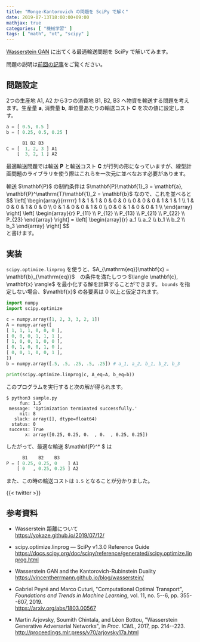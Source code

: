 ```yaml
---
title: "Monge-Kantorovich の問題を SciPy で解く"
date: 2019-07-13T18:00:00+09:00
mathjax: true
categories: [ "機械学習" ]
tags: [ "math", "ot", "scipy" ]
---
```


[Wasserstein GAN](http://proceedings.mlr.press/v70/arjovsky17a.html) に出てくる最適輸送問題を SciPy で解いてみます。

問題の説明は[前回の記事](/2019/07/12/#monge-kantorovich)をご覧ください。

## 問題設定

2つの生産地 A1, A2 から3つの消費地 B1, B2, B3 へ物資を輸送する問題を考えます。生産量 $\mathbf{a}$, 消費量 $\mathbf{b}$, 単位量あたりの輸送コスト $\mathbf{C}$ を次の値に設定します。

```python
a = [ 0.5, 0.5 ]
b = [ 0.25, 0.5, 0.25 ]

      B1 B2 B3
C = [  1, 2, 3 ] A1
    [  3, 2, 1 ] A2
```

最適輸送問題では輸送 $\mathbf{P}$ と輸送コスト $\mathbf{C}$ が行列の形になっていますが、線型計画問題のライブラリを使う際はこれらを一次元に並べなおす必要があります。

<p><div>
輸送 $\mathbf{P}$ の制約条件は $\mathbf{P}\mathbf{1}_3 = \mathbf{a}, \mathbf{P}^\mathrm{T}\mathbf{1}_2 = \mathbf{b}$ なので、これを並べると
<div style="overflow-x: scroll;">
$$
\left[
    \begin{array}{rrrrrr}
        1 & 1 & 1 & 0 & 0 & 0 \\
        0 & 0 & 0 & 1 & 1 & 1 \\
        1 & 0 & 0 & 1 & 0 & 0 \\
        0 & 1 & 0 & 0 & 1 & 0 \\
        0 & 0 & 1 & 0 & 0 & 1 \\
    \end{array}
\right]
\left[
\begin{array}{r}
P_{11} \\
P_{12} \\
P_{13} \\
P_{21} \\
P_{22} \\
P_{23}
\end{array}
\right] =
\left[
\begin{array}{r}
a_1 \\
a_2 \\
b_1 \\
b_2 \\
b_3
\end{array}
\right]
$$
</div>
と書けます。
</div></p>

## 実装

<p><div>
<code>scipy.optimize.linprog</code> を使うと、$A_{\mathrm{eq}}\mathbf{x} = \mathbf{b}_{\mathrm{eq}}$　の条件を満たしつつ $\langle \mathbf{c}, \mathbf{x} \rangle$ を最小化する解を計算することができます。
<code>bounds</code> を指定しない場合、$\mathbf{x}$ の各要素は 0 以上と仮定されます。
</div></p>

```python
import numpy
import scipy.optimize

c = numpy.array([1, 2, 3, 3, 2, 1])
A = numpy.array([
[ 1, 1, 1, 0, 0, 0 ],
[ 0, 0, 0, 1, 1, 1 ],
[ 1, 0, 0, 1, 0, 0 ],
[ 0, 1, 0, 0, 1, 0 ],
[ 0, 0, 1, 0, 0, 1 ],
])
b = numpy.array([.5, .5, .25, .5, .25]) # a_1, a_2, b_1, b_2, b_3

print(scipy.optimize.linprog(c, A_eq=A, b_eq=b))
```

このプログラムを実行すると次の解が得られます。

```shell
$ python3 sample.py
     fun: 1.5
 message: 'Optimization terminated successfully.'
     nit: 8
   slack: array([], dtype=float64)
  status: 0
 success: True
       x: array([0.25, 0.25, 0.  , 0.  , 0.25, 0.25])
```

したがって、最適な輸送 $\mathbf{P}^* $ は
```python
      B1    B2    B3
P = [ 0.25, 0.25, 0    ] A1
    [ 0   , 0.25, 0.25 ] A2
```
また、この時の輸送コストは `1.5` となることが分かりました。

{{< twitter >}}

## 参考資料
- Wasserstein 距離について<br />
  <span style="word-break: break-all;">
  https://yokaze.github.io/2019/07/12/
  </span>

- scipy.optimize.linprog &mdash; SciPy v1.3.0 Reference Guide<br />
  <span style="word-break: break-all;">
  https://docs.scipy.org/doc/scipy/reference/generated/scipy.optimize.linprog.html
  </span>

- Wasserstein GAN and the Kantorovich-Rubinstein Duality<br />
  <span style="word-break: break-all;">
  https://vincentherrmann.github.io/blog/wasserstein/
  </span>

- Gabriel Peyré and Marco Cuturi, "Computational Optimal Transport", _Foundations and Trends in Machine Learning_, vol. 11, no. 5--6, pp. 355--607, 2019.<br />
  <span style="word-break: break-all;">
  https://arxiv.org/abs/1803.00567
  </span>

- Martin Arjovsky, Soumith Chintala, and Léon Bottou, "Wasserstein Generative Adversarial Networks", in _Proc. ICML_, 2017, pp. 214--223.<br />
  <span style="word-break: break-all;">
  http://proceedings.mlr.press/v70/arjovsky17a.html
  </span>
